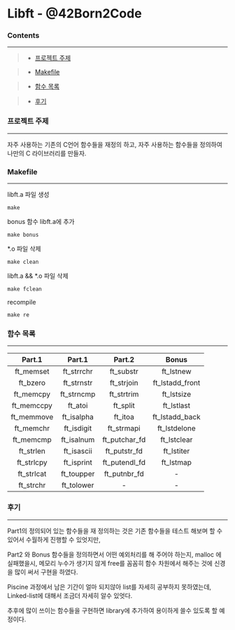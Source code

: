 # Libft - @42Born2Code

### **Contents**
------------
> + [프로젝트 주제](#프로젝트-주제)

> + [Makefile](#Makefile)

> + [함수 목록](#함수-목록)

> + [후기](#후기)
### **프로젝트 주제**
---
자주 사용하는 기존의 C언어 함수들을 재정의 하고, 자주 사용하는 함수들을 정의하여 나만의 C 라이브러리를 만들자.
### **Makefile**
---
libft.a 파일 생성

    make

bonus 함수 libft.a에 추가

    make bonus

*.o 파일 삭제

    make clean

libft.a && *.o 파일 삭제

    make fclean

recompile

    make re


### **함수 목록**
---
|Part.1|Part.1|Part.2|Bonus|
|:----:|:----:|:----:|:----:|
|ft_memset|ft_strrchr|ft_substr|ft_lstnew|
|ft_bzero|ft_strnstr|ft_strjoin|ft_lstadd_front|
|ft_memcpy|ft_strncmp|ft_strtrim|ft_lstsize|
|ft_memccpy|ft_atoi|ft_split|ft_lstlast|
|ft_memmove|ft_isalpha|ft_itoa|ft_lstadd_back|
|ft_memchr|ft_isdigit|ft_strmapi|ft_lstdelone|
|ft_memcmp|ft_isalnum|ft_putchar_fd|ft_lstclear|
|ft_strlen|ft_isascii|ft_putstr_fd|ft_lstiter|
|ft_strlcpy|ft_isprint|ft_putendl_fd|ft_lstmap|
|ft_strlcat|ft_toupper|ft_putnbr_fd|-|
|ft_strchr|ft_tolower|-|-|

### **후기**
----
Part1의 정의되어 있는 함수들을 재 정의하는 것은 기존 함수들을 테스트 해보며 할 수 있어서 수월하게 진행할 수 있엇지만,

Part2 와 Bonus 함수들을 정의하면서 어떤 예외처리를 해 주어야 하는지, malloc 에 실패했을시, 메모리 누수가 생기지 않게 free를 꼼꼼히 함수 차원에서 해주는 것에 신경을 많이 써서 구현을 하였다.

Piscine 과정에서 남은 기간이 얼마 되지않아 list를 자세히 공부하지 못하였는데, Linked-list에 대해서 조금더 자세히 알수 있엇다.

추후에 많이 쓰이는 함수들을 구현하면 library에 추가하여 용이하게 쓸수 있도록 할 예정이다.
